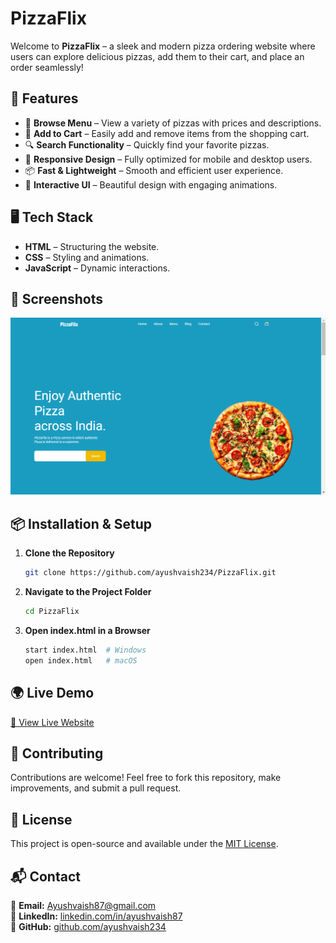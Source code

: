# PizzaFlix

Welcome to **PizzaFlix** – a sleek and modern pizza ordering website where users can explore delicious pizzas, add them to their cart, and place an order seamlessly!

## 🚀 Features

- 🍕 **Browse Menu** – View a variety of pizzas with prices and descriptions.
- 🛒 **Add to Cart** – Easily add and remove items from the shopping cart.
- 🔍 **Search Functionality** – Quickly find your favorite pizzas.
- 🎨 **Responsive Design** – Fully optimized for mobile and desktop users.
- 📦 **Fast & Lightweight** – Smooth and efficient user experience.
- 🌟 **Interactive UI** – Beautiful design with engaging animations.

## 🖥️ Tech Stack

- **HTML** – Structuring the website.
- **CSS** – Styling and animations.
- **JavaScript** – Dynamic interactions.

## 📸 Screenshots

![PizzaFlix Preview](images/Screenshots.png)

## 📦 Installation & Setup

1. **Clone the Repository**
   ```sh
   git clone https://github.com/ayushvaish234/PizzaFlix.git
   ```
2. **Navigate to the Project Folder**
   ```sh
   cd PizzaFlix
   ```
3. **Open index.html in a Browser**
   ```sh
   start index.html  # Windows
   open index.html   # macOS
   ```

## 🌍 Live Demo

[🚀 View Live Website](https://ayushvaish234.github.io/PizzaFlix/)

## 🤝 Contributing

Contributions are welcome! Feel free to fork this repository, make improvements, and submit a pull request.

## 📜 License

This project is open-source and available under the [MIT License](LICENSE).

## 📬 Contact

📧 **Email:** [Ayushvaish87@gmail.com](mailto:Ayushvaish87@gmail.com)  
💼 **LinkedIn:** [linkedin.com/in/ayushvaish87](https://linkedin.com/in/ayushvaish87)  
🐙 **GitHub:** [github.com/ayushvaish234](https://github.com/ayushvaish234)
